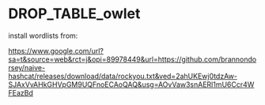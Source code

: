 # DROP_TABLE_owlet

install wordlists from:

https://www.google.com/url?sa=t&source=web&rct=j&opi=89978449&url=https://github.com/brannondorsey/naive-hashcat/releases/download/data/rockyou.txt&ved=2ahUKEwj0tdzAw-SJAxVvAHkGHVpGM9UQFnoECAoQAQ&usg=AOvVaw3snAERl1mU6Ccr4WFEazBd